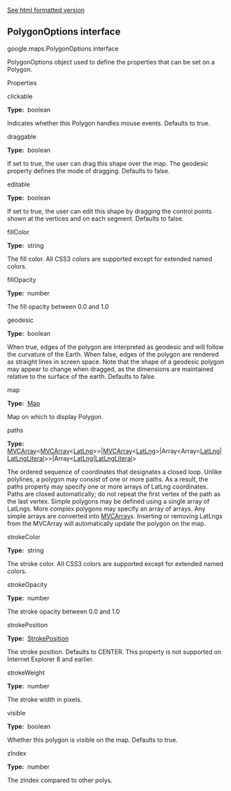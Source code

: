 [See html formatted version](https://huasofoundries.github.io/google-maps-documentation/PolygonOptions.html)


PolygonOptions interface
------------------------

google.maps.PolygonOptions interface

PolygonOptions object used to define the properties that can be set on a Polygon.

Properties

clickable

**Type:**  boolean

Indicates whether this Polygon handles mouse events. Defaults to true.

draggable

**Type:**  boolean

If set to true, the user can drag this shape over the map. The geodesic property defines the mode of dragging. Defaults to false.

editable

**Type:**  boolean

If set to true, the user can edit this shape by dragging the control points shown at the vertices and on each segment. Defaults to false.

fillColor

**Type:**  string

The fill color. All CSS3 colors are supported except for extended named colors.

fillOpacity

**Type:**  number

The fill opacity between 0.0 and 1.0

geodesic

**Type:**  boolean

When true, edges of the polygon are interpreted as geodesic and will follow the curvature of the Earth. When false, edges of the polygon are rendered as straight lines in screen space. Note that the shape of a geodesic polygon may appear to change when dragged, as the dimensions are maintained relative to the surface of the earth. Defaults to false.

map

**Type:**  [Map](https://github.com/amenadiel/google-maps-documentation/blob/master/docs/Map.md)

Map on which to display Polygon.

paths

**Type:**  [MVCArray](https://github.com/amenadiel/google-maps-documentation/blob/master/docs/MVCArray.md)<[MVCArray](https://github.com/amenadiel/google-maps-documentation/blob/master/docs/MVCArray.md)<[LatLng](https://github.com/amenadiel/google-maps-documentation/blob/master/docs/LatLng.md)\>>|[MVCArray](https://github.com/amenadiel/google-maps-documentation/blob/master/docs/MVCArray.md)<[LatLng](https://github.com/amenadiel/google-maps-documentation/blob/master/docs/LatLng.md)\>|Array<Array<[LatLng](https://github.com/amenadiel/google-maps-documentation/blob/master/docs/LatLng.md)|[LatLngLiteral](https://github.com/amenadiel/google-maps-documentation/blob/master/docs/LatLngLiteral.md)\>>|Array<[LatLng](https://github.com/amenadiel/google-maps-documentation/blob/master/docs/LatLng.md)|[LatLngLiteral](https://github.com/amenadiel/google-maps-documentation/blob/master/docs/LatLngLiteral.md)\>

The ordered sequence of coordinates that designates a closed loop. Unlike polylines, a polygon may consist of one or more paths. As a result, the paths property may specify one or more arrays of LatLng coordinates. Paths are closed automatically; do not repeat the first vertex of the path as the last vertex. Simple polygons may be defined using a single array of LatLngs. More complex polygons may specify an array of arrays. Any simple arrays are converted into [MVCArray](https://github.com/amenadiel/google-maps-documentation/blob/master/docs/MVCArray.md)s. Inserting or removing LatLngs from the MVCArray will automatically update the polygon on the map.

strokeColor

**Type:**  string

The stroke color. All CSS3 colors are supported except for extended named colors.

strokeOpacity

**Type:**  number

The stroke opacity between 0.0 and 1.0

strokePosition

**Type:**  [StrokePosition](https://github.com/amenadiel/google-maps-documentation/blob/master/docs/StrokePosition.md)

The stroke position. Defaults to CENTER. This property is not supported on Internet Explorer 8 and earlier.

strokeWeight

**Type:**  number

The stroke width in pixels.

visible

**Type:**  boolean

Whether this polygon is visible on the map. Defaults to true.

zIndex

**Type:**  number

The zIndex compared to other polys.